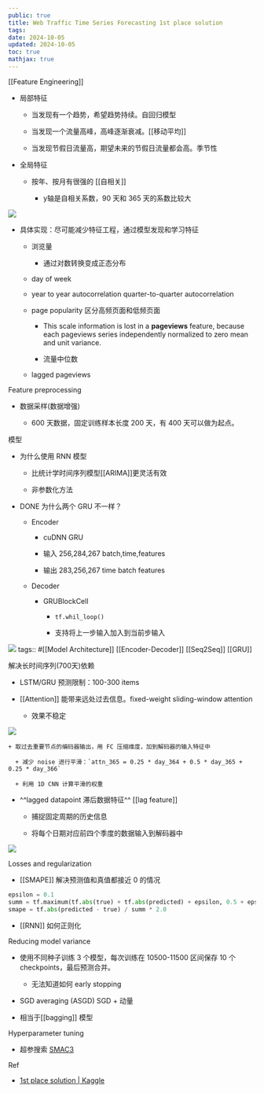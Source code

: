 ```yaml
---
public: true
title: Web Traffic Time Series Forecasting 1st place solution
tags:
date: 2024-10-05
updated: 2024-10-05
toc: true
mathjax: true
---
```


[[Feature Engineering]]

  + 局部特征

    + 当发现有一个趋势，希望趋势持续。自回归模型

    + 当发现一个流量高峰，高峰逐渐衰减。[[移动平均]]

    + 当发现节假日流量高，期望未来的节假日流量都会高。季节性

  + 全局特征

    + 按年、按月有很强的 [[自相关]]

      + y轴是自相关系数，90 天和 365 天的系数比较大

![](https://media.xiang578.com/autoccorr.png)

  + 具体实现：尽可能减少特征工程，通过模型发现和学习特征

    + 浏览量

      + 通过对数转换变成正态分布

    + day of week

    + year to year autocorrelation quarter-to-quarter autocorrelation

    + page popularity 区分高频页面和低频页面

      + This scale information is lost in a __pageviews__ feature, because each pageviews series independently normalized to zero mean and unit variance.

      + 流量中位数

    + lagged pageviews

Feature preprocessing

  + 数据采样(数据增强)

    + 600 天数据，固定训练样本长度 200 天，有 400 天可以做为起点。

模型

  + 为什么使用 RNN 模型

    + 比统计学时间序列模型[[ARIMA]]更灵活有效

    + 非参数化方法

  + DONE 为什么两个 GRU 不一样？

    + Encoder

      + cuDNN GRU

      + 输入 256,284,267 batch,time,features

      + 输出 283,256,267 time batch features

    + Decoder

      + GRUBlockCell

        + `tf.whil_loop()`

        + 支持将上一步输入加入到当前步输入

![](https://media.xiang578.com//web-traffic-time-series-forecasting-model.png)
tags:: #[[Model Architecture]] [[Encoder-Decoder]] [[Seq2Seq]] [[GRU]]

解决长时间序列(700天)依赖

  + LSTM/GRU 预测限制：100-300 items

  + [[Attention]] 能带来远处过去信息。fixed-weight sliding-window attention

    + 效果不稳定

![](https://media.xiang578.com//fix.png)

    + 取过去重要节点的编码器输出，用 FC 压缩维度，加到解码器的输入特征中

      + 减少 noise 进行平滑：`attn_365 = 0.25 * day_364 + 0.5 * day_365 + 0.25 * day_366`

      + 利用 1D CNN 计算平滑的权重

  + ^^lagged datapoint 滞后数据特征^^ [[lag feature]]

    + 捕捉固定周期的历史信息

    + 将每个日期对应前四个季度的数据输入到解码器中

![](https://media.xiang578.com//loged-datapoint.png)

Losses and regularization

  + [[SMAPE]] 解决预测值和真值都接近 0 的情况

```python
epsilon = 0.1
summ = tf.maximum(tf.abs(true) + tf.abs(predicted) + epsilon, 0.5 + epsilon)
smape = tf.abs(predicted - true) / summ * 2.0
```

  + [[RNN]] 如何正则化

Reducing model variance

  + 使用不同种子训练 3  个模型，每次训练在 10500-11500 区间保存 10 个 checkpoints，最后预测合并。

    + 无法知道如何 early stopping

  + SGD averaging (ASGD) SGD + 动量

  + 相当于[[bagging]] 模型

Hyperparameter tuning

  + 超参搜索 [SMAC3](https://automl.github.io/SMAC3/stable/)

Ref

  + [1st place solution | Kaggle](https://www.kaggle.com/c/web-traffic-time-series-forecasting/discussion/43795)
